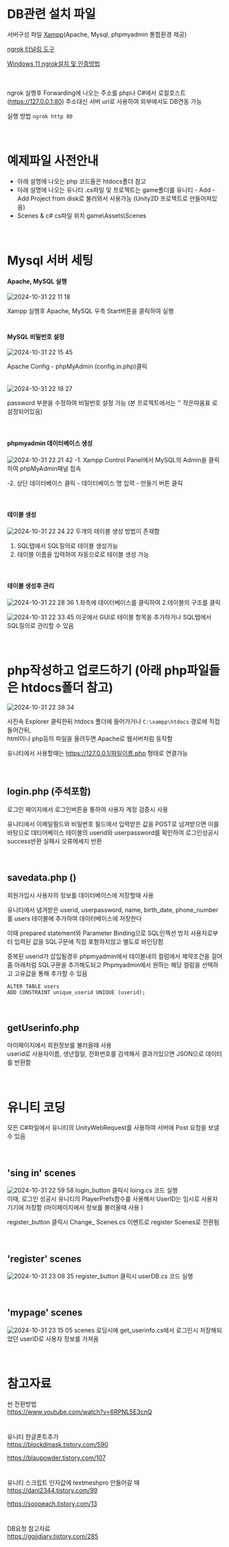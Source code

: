 # DB관련 설치 파일
서버구성 파일
[Xampp](https://www.apachefriends.org/download.html)(Apache, Mysql, phpmyadmin 통합환경 제공)
ㅤ
  

[ngrok 터널링 도구](https://dashboard.ngrok.com/)  

[Windows 11 ngrok설치 및 인증방법](https://newstroyblog.tistory.com/578)     

ㅤ
  
ngrok 실행후 Forwarding에 나오는 주소를 php나 C#에서 로컬호스트(https://127.0.0.1:80) 주소대신 서버 url로 사용하여 외부에서도 DB연동 가능   

실행 방법 `ngrok http 80`

ㅤ
  

# 예제파일 사전안내
- 아래 설명에 나오는 php 코드들은 htdocs폴더 참고
- 아래 설명에 나오는 유니티 .cs파일 및 프로젝트는 game폴더를 유니티 - Add  - Add Project from disk로 불러와서 사용가능 (Unity2D 프로젝트로 만들어져있음)
- Scenes & c# cs파일 위치 game\Assets\Scenes
  
ㅤ
  

  
# Mysql 서버 세팅  
#### Apache, MySQL 실행
![2024-10-31 22 11 18](https://github.com/user-attachments/assets/76c9fcc8-accb-4eff-9268-4bbf590f1b2e)  

Xampp 실행후 Apache, MySQL 우측 Start버튼을 클릭하여 실행  
ㅤ
#### MySQL 비밀번호 설정
![2024-10-31 22 15 45](https://github.com/user-attachments/assets/29477430-543b-4cd0-b402-6d97758005d2)  

  
Apache Config - phpMyAdmin (config.in.php)클릭   
ㅤ

![2024-10-31 22 18 27](https://github.com/user-attachments/assets/bd5a0431-5655-4fcb-8341-6d8e0146915e)  

  
password 부분을 수정하여 비밀번호 설정 가능 (본 프로젝트에서는 '' 작은따옴표 로 설정되어있음)
ㅤ

  ㅤ

#### phpmyadmin 데이터베이스 생성
![2024-10-31 22 21 42](https://github.com/user-attachments/assets/a3fb7d56-6e41-488b-b0a2-b0f6d55ece1f)
-1. Xampp Control Panel에서 MySQL의 Admin을 클릭하여 phpMyAdmin패널 접속  

-2. 상단 데이터베이스 클릭 - 데이터베이스 명 입력 - 만들기 버튼 클릭   

ㅤ
  
#### 테이블 생성   
![2024-10-31 22 24 22](https://github.com/user-attachments/assets/d52ebbc2-6c85-4368-b2b0-8141686ecbd5)
두개의 테이블 생성 방법이 존재함
1. SQL탭에서 SQL질의로 테이블 생성가능  
2. 테이블 이름을 입력하여 자동으로로 테이블 생성 가능

ㅤ
  
#### 테이블 생성후 관리
![2024-10-31 22 28 36](https://github.com/user-attachments/assets/7e68941f-5d09-4abb-9523-792d2bbac668)
1.좌측에 데이터베이스를 클릭하여 2.테이블의 구조를 클릭

   
![2024-10-31 22 33 45](https://github.com/user-attachments/assets/b1c27608-debf-457f-a033-1077b31403d0)
이곳에서 GUI로 테이블 항목을 추가하거나 SQL탭에서 SQL질의로 관리할 수 있음 

ㅤ
  
# php작성하고 업로드하기 (아래 php파일들은 htdocs폴더 참고)
![2024-10-31 22 38 34](https://github.com/user-attachments/assets/459f4a52-bf6e-4ed2-a31e-bca0d668bb17)  

사진속 Explorer 클릭한뒤 htdocs 폴더에 들어가거나 `C:\xampp\htdocs` 경로에 직접 들어간뒤,   
html이나 php등의 파일을 올려두면 Apache로 웹서버처럼 동작함 

유니티에서 사용할때는 https://127.0.0.1/파일이름.php 형태로 연결가능 

ㅤ
  
## login.php (주석포함)
로그인 페이지에서 로그인버튼을 통하여 사용자 계정 검증시 사용   

유니티에서 이메일필드와 비밀번호 필드에서 입력받은 값을 POST로 넘겨받으면 이를 바탕으로 데티어베이스 테이블의 userid와 userpassword를 확인하여 로그인성공시 success반환 실패시 오류메세지 반환

ㅤ
  
## savedata.php ()
회원가입시 사용자의 정보를 데이터베이스에 저장할때 사용   

유니티에서 념겨받은 userid, userpassword, name, birth_date, phone_number를 users 테이블에 추가하여 데이터베이스에 저장한다

이때 prepared statement와 Parameter Binding으로 SQL인젝션 방지
사용자로부터 입력된 값을 SQL구문에 직접 포함하지않고 별도로 바인딩함  

중복된 userid가 삽입될경우 phpmyadmin에서 테이블내의 컬럼에서 제약조건을 걸어줌
아래처럼 SQL구문을 추가해도되고 Phpmyadmin에서 원하는 해당 컬럼을 선택하고 고유값을 통해 추가할 수 있음
```
ALTER TABLE users
ADD CONSTRAINT unique_userid UNIQUE (userid);
```

ㅤ
  
## getUserinfo.php
마이페이지에서 회원정보를 불러올때 사용   
userid로 사용자이름, 생년월일, 전화번호를 검색해서 결과가있으면 JSON으로 데이터를 반환함

ㅤ
  
# 유니티 코딩
모든 C#파일에서 유니티의 UnityWebRequest를 사용하여 서버에 Post 요청을 보낼수 있음 

ㅤ
  
## 'sing in' scenes   
![2024-10-31 22 59 58](https://github.com/user-attachments/assets/02025118-5e8d-4cd1-a9ba-f9bc72405674)
login_button 클릭시 loing.cs 코드 실행    
이때, 로그인 성공시 유니티의 PlayerPrefs함수를 사용해서 UserID는 임시로 사용자기기에 저장함 (마이페이지에서 정보를 불러올때 사용 )

register_button 클릭시 Change_ Scenes.cs 이벤트로 register Scenes로 전환됨 

ㅤ
  
## 'register' scenes
![2024-10-31 23 08 35](https://github.com/user-attachments/assets/31f31f66-1517-40bd-b38f-e8c7b4e0c813) register_button 클릭시 userDB.cs 코드 실행

ㅤ
  
## 'mypage' scenes
![2024-10-31 23 15 05](https://github.com/user-attachments/assets/0bf4e0ab-d8bf-4dcd-8069-f8776d5781be)
scenes 로딩시에 get_userinfo.cs에서 로그인시 저장해되었던 userID로 사용자 정보를 가져옴

ㅤ
  
# 참고자료
씬 전환방법  
https://www.youtube.com/watch?v=6RPNL5E3cnQ


#
유니티 한글폰트추가  
https://blockdmask.tistory.com/590

https://blaupowder.tistory.com/107
#
유니티 스크립트 인자값에 textmeshpro 안들어갈 때
https://dani2344.tistory.com/99  

https://soopeach.tistory.com/13
#
  
DB요청 참고자료   
https://ggjjdiary.tistory.com/285

